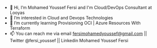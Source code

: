 - 👋 Hi, I’m Mohamed Youssef Fersi and I'm Cloud/DevOps Consultant at Looyas
- 👀 I’m interested in Cloud and Devops Technologies 
- 🌱 I’m currently learning Provisioning OCI | Azure Resources With Terraform 
- 📫 You can reach me via email fersimohamedyoussef@gmail.com || Twitter @fersi_youssef || Linkedin Mohamed Youssef Fersi 

<!---
Fersi60/Fersi60 is a ✨ special ✨ repository because its `README.md` (this file) appears on your GitHub profile.
You can click the Preview link to take a look at your changes.
--->

